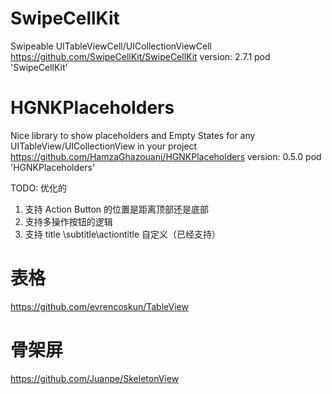 
#  SwipeCellKit
Swipeable UITableViewCell/UICollectionViewCell  
https://github.com/SwipeCellKit/SwipeCellKit
version: 2.7.1
pod 'SwipeCellKit'


# HGNKPlaceholders
Nice library to show placeholders and Empty States for any UITableView/UICollectionView in your project
https://github.com/HamzaGhazouani/HGNKPlaceholders
version: 0.5.0
pod 'HGNKPlaceholders'

TODO: 优化的
1. 支持 Action Button 的位置是距离顶部还是底部
2. 支持多操作按钮的逻辑
3. 支持 title \subtitle\actiontitle 自定义（已经支持）


# 表格
https://github.com/evrencoskun/TableView


# 骨架屏
https://github.com/Juanpe/SkeletonView
